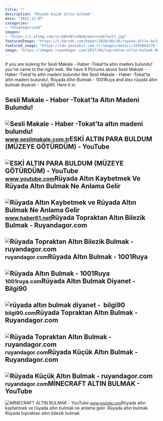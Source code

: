 ```yaml
---
title: ""
description: "Rüyada küçük altın bulmak"
date: "2022-12-07"
categories:
- "Uncategorized"
images:
- "https://i.ytimg.com/vi/G8hd8lvSNe8/maxresdefault.jpg"
featuredImage: "https://i.hbrcdn.com/haber/2020/08/26/ruyada-altin-bulmak-ne-anlama-gelir-ruyada-altin-13540471_1424_amp.jpg"
featured_image: "https://cdn.yeniakit.com.tr/images/detail/1593864276-3cf43c.jpg"
image: "https://images.ruyandagor.com/2017/04/topraktan-altin-bulmak-0012.jpg"
---
```


If you are looking for Sesli Makale - Haber -Tokat’ta altın madeni bulundu! you've came to the right web. We have 9 Pictures about Sesli Makale - Haber -Tokat’ta altın madeni bulundu! like Sesli Makale - Haber -Tokat’ta altın madeni bulundu!, Rüyada Altın Bulmak - 1001Ruya and also rüyada altın bulmak diyanet - ️ bilgi90. Here it is:

Sesli Makale - Haber -Tokat’ta Altın Madeni Bulundu!
----------------------------------------------------

 ![Sesli Makale - Haber -Tokat’ta altın madeni bulundu!](https://cdn.yeniakit.com.tr/images/detail/1593864276-3cf43c.jpg) <small>www.seslimakale.com.tr</small>ESKİ ALTIN PARA BULDUM (MÜZEYE GÖTÜRDÜM) - YouTube
--------------------------------------------------

 ![ESKİ ALTIN PARA BULDUM (MÜZEYE GÖTÜRDÜM) - YouTube](https://i.ytimg.com/vi/HJXK7Nnz1_M/maxresdefault.jpg) <small>www.youtube.com</small>Rüyada Altın Kaybetmek Ve Rüyada Altın Bulmak Ne Anlama Gelir
-------------------------------------------------------------

 ![Rüyada Altın Kaybetmek ve Rüyada Altın Bulmak Ne Anlama Gelir](https://haber61net.teimg.com/haber61-net/images/haberler/2021/11/08/ruyada_altin_kaybetmek_ve_ruyada_altin_bulmak_ne_anlama_gelir_h438061_1c16d.webp) <small>www.haber61.net</small>Rüyada Topraktan Altın Bilezik Bulmak - Ruyandagor.com
------------------------------------------------------

 ![Rüyada Topraktan Altın Bilezik Bulmak - ruyandagor.com](https://images.ruyandagor.com/2017/05/topraktan-altin-bilezik-bulmak-1304.jpg) <small>ruyandagor.com</small>Rüyada Altın Bulmak - 1001Ruya
------------------------------

 ![Rüyada Altın Bulmak - 1001Ruya](https://1001ruya.com/wp-content/uploads/ruyada-altin-bulmak-1024x576.jpg) <small>1001ruya.com</small>Rüyada Altın Bulmak Diyanet - ️ Bilgi90
---------------------------------------

 ![rüyada altın bulmak diyanet - ️ bilgi90](https://i.hbrcdn.com/haber/2020/08/26/ruyada-altin-bulmak-ne-anlama-gelir-ruyada-altin-13540471_1424_amp.jpg) <small>bilgi90.com</small>Rüyada Topraktan Altın Bulmak - Ruyandagor.com
----------------------------------------------

 ![Rüyada Topraktan Altın Bulmak - ruyandagor.com](https://images.ruyandagor.com/2017/04/topraktan-altin-bulmak-0012.jpg) <small>ruyandagor.com</small>Rüyada Küçük Altın Bulmak - Ruyandagor.com
------------------------------------------

 ![Rüyada Küçük Altın Bulmak - ruyandagor.com](https://images.ruyandagor.com/2017/04/kucuk-altin-bulmak-0306.jpg) <small>ruyandagor.com</small>MİNECRAFT ALTIN BULMAK - YouTube
--------------------------------

 ![MİNECRAFT ALTIN BULMAK - YouTube](https://i.ytimg.com/vi/G8hd8lvSNe8/maxresdefault.jpg) <small>www.youtube.com</small>Rüyada altın kaybetmek ve rüyada altın bulmak ne anlama gelir. Rüyada altın bulmak. Rüyada topraktan altın bilezik bulmak
